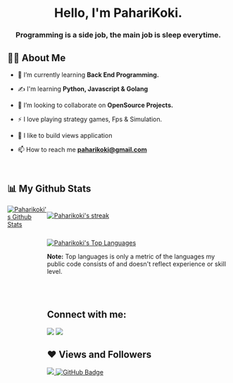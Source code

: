 
<h1 align="center">Hello, I'm PahariKoki.</h1>
<h3 align="center">Programming is a side job, the main job is sleep everytime.</h3>


## 🙋‍♂️ About Me

- 🌱 I’m currently learning **Back End Programming.**

- :writing_hand: I'm learning **Python, Javascript & Golang**

- 👯 I’m looking to collaborate on **OpenSource Projects.**

- ⚡ I love playing strategy games, Fps & Simulation.

- :art: I like to build views application

- 📫 How to reach me **paharikoki@gmail.com**

<br/>


## 📊 My Github Stats
<div style="display:flex;">

  <br/>
    <a href="https://github.com/paharikoki/github-readme-stats"><img alt="Paharikoki's Github Stats" src="https://github-readme-stats.vercel.app/api?username=paharikoki&show_icons=true&count_private=true&theme=react&hide_border=true&bg_color=0D1117" /></a>
    
<br>
    <div>

<p align="left">
    <a href="https://github.com/paharikoki/github-readme-streak-stats">
        <img title="🔥 Get streak stats for your profile at git.io/streak-stats" alt="Paharikoki's streak" src="https://github-readme-streak-stats.herokuapp.com/?user=paharikoki&theme=black-ice&hide_border=true&stroke=0000&background=060A0CD0"/>
    </a>
</p>

<br/>

  <a href="https://github.com/paharikoki/github-readme-stats"><img alt="Paharikoki's Top Languages" src="https://github-readme-stats.vercel.app/api/top-langs/?username=paharikoki&langs_count=8&count_private=true&layout=compact&theme=react&hide_border=true&bg_color=0D1117" /></a>
  <br/>
  
  <b>Note:</b> Top languages is only a metric of the languages my public code consists of and doesn't reflect experience or skill level.


<br/>
<br/>

## Connect with me:
<p align="left">

 <a href = "https://www.instagram.com/ahmadalan28/"><img src="https://img.icons8.com/fluent/48/000000/instagram-new.png"/></a>
 <a href = "https://web.facebook.com/people/Ahmad-Alan/100009959614136/"><img src="https://img.icons8.com/fluent/48/000000/facebook-new.png"/></a>

</p>

## ❤ Views and Followers
<a href="https://github.com/Meghna-DAS/github-profile-views-counter">
    <img src="https://komarev.com/ghpvc/?username=paharikoki">
</a>
<a href="https://github.com/paharikoki?tab=followers"><img src="https://img.shields.io/github/followers/paharikoki?label=Followers&style=social" alt="GitHub Badge"></a>
